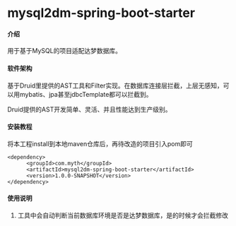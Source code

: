 # mysql2dm-spring-boot-starter

#### 介绍
用于基于MySQL的项目适配达梦数据库。

#### 软件架构
基于Druid里提供的AST工具和Filter实现。在数据库连接层拦截，上层无感知，可以用mybatis、jpa甚至jdbcTemplate都可以拦截到。

Druid提供的AST开发简单、灵活、并且性能达到生产级别。


#### 安装教程

将本工程install到本地maven仓库后，再待改造的项目引入pom即可
```
<dependency>
      <groupId>com.myth</groupId>
      <artifactId>mysql2dm-spring-boot-starter</artifactId>
      <version>1.0.0-SNAPSHOT</version>
</dependency>
```

#### 使用说明

1.  工具中会自动判断当前数据库环境是否是达梦数据库，是的时候才会拦截修改
